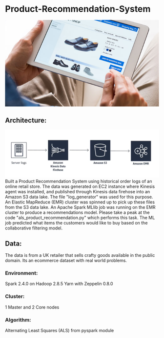 # Product-Recommendation-System
![alt text](https://github.com/swarupmishal/Product-Recommendation-System/blob/main/extras/overview.png)

## Architecture:
![alt text](https://github.com/swarupmishal/Product-Recommendation-System/blob/main/extras/architecture.png)
Built a Product Recommendation System using historical order logs of an online retail store. The data was generated on EC2 instance where Kinesis agent was installed, and published through Kinesis data firehose into an Amazon S3 data lake. The file "log_generator" was used for this purpose. An Elastic MapReduce (EMR) cluster was spinned up to pick up these files from the S3 data lake. An Apache Spark MLlib job was running on the EMR cluster to produce a recommendations model. Please take a peak at the code "als_product_recommendation.py" which performs this task. The ML job predicted what items the customers would like to buy based on the collaborative filtering model.

## Data:
The data is from a UK retailer that sells crafty goods available in the public domain. Its an ecommerce dataset with real world problems.

### Environment: 
Spark 2.4.0 on Hadoop 2.8.5 Yarn with Zeppelin 0.8.0
### Cluster: 
1 Master and 2 Core nodes
### Algorithm: 
Alternating Least Squares (ALS) from pyspark module
